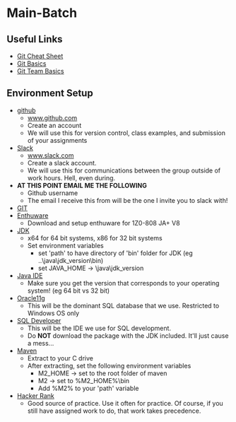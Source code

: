 # Main-Batch 
## Useful Links
* [Git Cheat Sheet](https://services.github.com/on-demand/downloads/github-git-cheat-sheet.pdf)
* [Git Basics](https://youtu.be/0fKg7e37bQE)
* [Git Team Basics](https://youtu.be/oFYyTZwMyAg)
## Environment Setup
* [github](https://github.com)
  * www.github.com
  * Create an account
  * We will use this for version control, class examples, and submission of your assignments
* [Slack](https://slack.com)
  * www.slack.com
  * Create a slack account.
  * We will use this for communications between the group outside of work hours. Hell, even during.
* **AT THIS POINT EMAIL ME THE FOLLOWING**
  * Github username
  * The email I receive this from will be the one I invite you to slack with!
* [GIT](https://git-scm.com/downloads)
* [Enthuware](http://www.enthuware.com/)
  * Download and setup enthuware for 1Z0-808 JA+ V8
* [JDK](http://www.oracle.com/technetwork/java/javase/downloads/jdk8-downloads-2133151.html)
  * x64 for 64 bit systems, x86 for 32 bit systems
  * Set environment variables
    * set 'path' to have directory of 'bin' folder for JDK (eg ..\java\jdk_version\bin)
    * set JAVA_HOME -> \java\jdk_version
* [Java IDE](https://spring.io/tools/sts/all)
  * Make sure you get the version that corresponds to your operating system! (eg 64 bit vs 32 bit)
* [Oracle11g](http://www.oracle.com/technetwork/database/database-technologies/express-edition/downloads/index.html)
  * This will be the dominant SQL database that we use. Restricted to Windows OS only
* [SQL Developer](http://www.oracle.com/technetwork/developer-tools/sql-developer/downloads/index.html)
  * This will be the IDE we use for SQL development. 
  * Do **NOT** download the package with the JDK included. It'll just cause a mess...
* [Maven](http://mirrors.advancedhosters.com/apache/maven/maven-3/3.5.0/binaries/apache-maven-3.5.0-bin.zip)
  * Extract to your C drive
  * After extracting, set the following environment variables
    * M2_HOME -> set to the root folder of maven
    * M2 -> set to %M2_HOME%\bin
    * Add %M2% to your 'path' variable
* [Hacker Rank](https://www.hackerrank.com/)
  * Good source of practice. Use it often for practice. Of course, if you still have assigned work to do, that work takes precedence.
